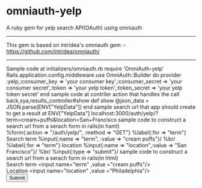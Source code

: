 omniauth-yelp
=============

A ruby gem for yelp search API(OAuth) using omniauth
_______________________________________________________
This gem is based on intridea's omniauth gem :- https://github.com/intridea/omniauth/
____________________________________________________
Sample code  at initializers/omniauth.rb
require 'OmniAuth-yelp'
Rails.application.config.middleware.use OmniAuth::Builder do
  provider :yelp,:consumer_key => 'your consumer key',:consumer_secret => 'your consumer secret',:token => 'your yelp token',:token_secret => 'your yelp token secret'
end
sample code at contrller action that handles the call back,sya,results_controller#show
    def show
      @json_data = JSON.parse(ENV["YelpData"])
    end
sample  search url that app should create to get a result at ENV["YelpData"]
	localhost:3000/auth/yelp/?term=cream+puffs&location=San+Francisco
sample code to construct a search url from a serach form in rails(in haml)	
    %form{:action => "/auth/yelp/", :method => "GET"}
	  %label{:for => "term"} Search term
	  %input{:name => "term", :value => "cream puffs"}/
	  %br/
	  %label{:for => "term"} location
	  %input{:name => "location",:value => "San Francisco"}/
	  %br/
	  %input{:type => "submit"}/
sample code to construct a search url from a serach form in rails(in html)	
    <from action ="/auth/yelp/" method = "GET">
	  <label for="term">Search term</label>
	  <input name="term" ,value ="cream puffs"/>
	  <br/>
	  <label for="location">Location</label>
	  <input name="location" ,value ="Philadelphia"/>
	  <br/>
	  <input type="submit"/>
    </from>
